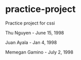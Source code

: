 # practice-project
Practice project for cssi

Thu Nguyen - June 15, 1998

Juan Ayala - Jan 4, 1998

Memegan Gamino - July 2, 1998
